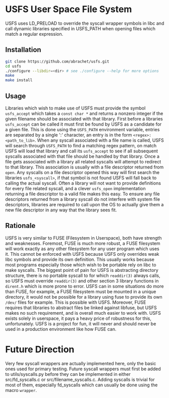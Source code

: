 # USFS User Space File System

USFS uses LD_PRELOAD to override the syscall wrapper symbols in libc and call dynamic libraries specified in USFS_PATH when opening files which match a regular expression.

## Installation
```bash
git clone https://github.com/abrachet/usfs.git
cd usfs
./configure --libdir=<dir> # see ./configure --help for more options
make
make install
```

## Usage
Libraries which wish to make use of USFS must provide the symbol `usfs_accept` which takes a `const char *` and returns a nonzero integer if the given filename should be associated with that library. First before a libraries `usfs_accept` can be called it must first be found by USFS as a candidate for a given file. This is done using the `USFS_PATH` environment variable, entries are separated by a single ':' character, an entry is in the form `<regex>:<path_to_lib>`. When any syscall associated with a file name is called, USFS will search through `USFS_PATH` to find a matching regex pattern, on match USFS will load that library and call its `usfs_accept` to see if all subsequent syscalls associated with that file should be handled by that library. Once a file gets associated with a library all related syscalls will attempt to redirect to that library. This association is usually with a file descriptor returned from `open`. Any syscalls on a file descriptor opened this way will first search the libraries `usfs_<syscall>`, if that symbol is not found USFS will fall back to calling the actual syscall. Often a library will not want to provide definitions for every file related syscall, and a clever `usfs_open` implementation returning a file descriptor to a valid file makes this easy. To ensure any file descriptors returned from a library syscall do not interfere with system file descriptors, libraries are required to call upon the OS to actually give them a new file descriptor in any way that the library sees fit. 

## Rationale
USFS is very similar to FUSE (Filesystem in Userspace), both have strength and weaknesses. Foremost, FUSE is much more robust, a FUSE filesystem will work exactly as any other filesystem for any user program which uses it. This cannot be enforced with USFS because USFS only overrides weak libc symbols and provide its own definition. This usually works because most programs especially those which wish to be portable rely on libc to make syscalls. The biggest point of pain for USFS is abstracting directory structure, there is no portable syscall to for which `readdir(3)` always calls, so USFS must override `readdir(3)` and other section 3 library functions in `dirent.h` which is more prone to error. USFS can in some situations do more than FUSE, for example, a FUSE filesystem must be mounted in a unique directory, it would not be possible for a library using fuse to provide its own `/dev/` files for example. This is possible with USFS. Moreover, FUSE requires that libraries to abstract files be linked against libfuse, but USFS makes no such requirement, and is overall much easier to work with. USFS exists solely in userspace, it pays a heavy price of robustness for this, unfortunately. USFS is a project for fun, it will never and should never be used in a production environment like how FUSE can.

# Future Direction
Very few syscall wrappers are actually implemented here, only the basic ones used for primary testing. Future syscall wrappers must first be added to utils/syscalls.py before they can be implemented in either src/fd_syscalls.c or src/filename_syscalls.c. Adding syscalls is trivial for most of them, especially fd_syscalls which can usually be done using the macro `wrapper`.
